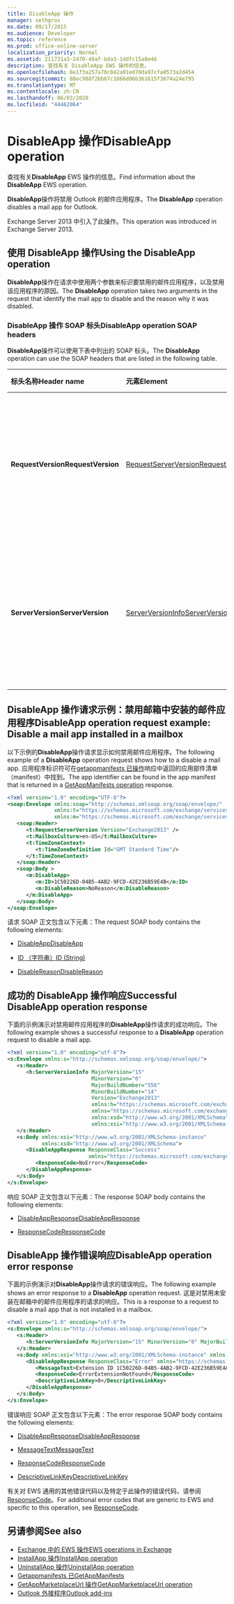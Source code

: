 ```yaml
---
title: DisableApp 操作
manager: sethgros
ms.date: 09/17/2015
ms.audience: Developer
ms.topic: reference
ms.prod: office-online-server
localization_priority: Normal
ms.assetid: 211731a3-2470-49af-bda3-1ddfc15a8e46
description: 查找有关 DisableApp EWS 操作的信息。
ms.openlocfilehash: 8e1f3a257a70c042a01ed70da97cfa0573a2d454
ms.sourcegitcommit: 88ec988f2bb67c1866d06b361615f3674a24e795
ms.translationtype: MT
ms.contentlocale: zh-CN
ms.lasthandoff: 06/03/2020
ms.locfileid: "44462064"
---
```

# <a name="disableapp-operation"></a><span data-ttu-id="efd4f-103">DisableApp 操作</span><span class="sxs-lookup"><span data-stu-id="efd4f-103">DisableApp operation</span></span>

<span data-ttu-id="efd4f-104">查找有关**DisableApp** EWS 操作的信息。</span><span class="sxs-lookup"><span data-stu-id="efd4f-104">Find information about the **DisableApp** EWS operation.</span></span> 
  
<span data-ttu-id="efd4f-105">**DisableApp**操作将禁用 Outlook 的邮件应用程序。</span><span class="sxs-lookup"><span data-stu-id="efd4f-105">The **DisableApp** operation disables a mail app for Outlook.</span></span> 
  
<span data-ttu-id="efd4f-106">Exchange Server 2013 中引入了此操作。</span><span class="sxs-lookup"><span data-stu-id="efd4f-106">This operation was introduced in Exchange Server 2013.</span></span>
  
## <a name="using-the-disableapp-operation"></a><span data-ttu-id="efd4f-107">使用 DisableApp 操作</span><span class="sxs-lookup"><span data-stu-id="efd4f-107">Using the DisableApp operation</span></span>

<span data-ttu-id="efd4f-108">**DisableApp**操作在请求中使用两个参数来标识要禁用的邮件应用程序，以及禁用该应用程序的原因。</span><span class="sxs-lookup"><span data-stu-id="efd4f-108">The **DisableApp** operation takes two arguments in the request that identify the mail app to disable and the reason why it was disabled.</span></span> 
  
### <a name="disableapp-operation-soap-headers"></a><span data-ttu-id="efd4f-109">DisableApp 操作 SOAP 标头</span><span class="sxs-lookup"><span data-stu-id="efd4f-109">DisableApp operation SOAP headers</span></span>

<span data-ttu-id="efd4f-110">**DisableApp**操作可以使用下表中列出的 SOAP 标头。</span><span class="sxs-lookup"><span data-stu-id="efd4f-110">The **DisableApp** operation can use the SOAP headers that are listed in the following table.</span></span> 
  
|<span data-ttu-id="efd4f-111">**标头名称**</span><span class="sxs-lookup"><span data-stu-id="efd4f-111">**Header name**</span></span>|<span data-ttu-id="efd4f-112">**元素**</span><span class="sxs-lookup"><span data-stu-id="efd4f-112">**Element**</span></span>|<span data-ttu-id="efd4f-113">**说明**</span><span class="sxs-lookup"><span data-stu-id="efd4f-113">**Description**</span></span>|
|:-----|:-----|:-----|
|<span data-ttu-id="efd4f-114">**RequestVersion**</span><span class="sxs-lookup"><span data-stu-id="efd4f-114">**RequestVersion**</span></span> <br/> |[<span data-ttu-id="efd4f-115">RequestServerVersion</span><span class="sxs-lookup"><span data-stu-id="efd4f-115">RequestServerVersion</span></span>](requestserverversion.md) <br/> |<span data-ttu-id="efd4f-116">标识操作请求的架构版本。</span><span class="sxs-lookup"><span data-stu-id="efd4f-116">Identifies the schema version for the operation request.</span></span> <span data-ttu-id="efd4f-117">此标头适用于请求。</span><span class="sxs-lookup"><span data-stu-id="efd4f-117">This header is applicable to a request.</span></span>  <br/> |
|<span data-ttu-id="efd4f-118">**ServerVersion**</span><span class="sxs-lookup"><span data-stu-id="efd4f-118">**ServerVersion**</span></span> <br/> |[<span data-ttu-id="efd4f-119">ServerVersionInfo</span><span class="sxs-lookup"><span data-stu-id="efd4f-119">ServerVersionInfo</span></span>](serverversioninfo.md) <br/> |<span data-ttu-id="efd4f-120">标识响应请求的服务器版本。</span><span class="sxs-lookup"><span data-stu-id="efd4f-120">Identifies the version of the server that responded to the request.</span></span> <span data-ttu-id="efd4f-121">此标头适用于响应。</span><span class="sxs-lookup"><span data-stu-id="efd4f-121">This header is applicable to a response.</span></span>  <br/> |
   
## <a name="disableapp-operation-request-example-disable-a-mail-app-installed-in-a-mailbox"></a><span data-ttu-id="efd4f-122">DisableApp 操作请求示例：禁用邮箱中安装的邮件应用程序</span><span class="sxs-lookup"><span data-stu-id="efd4f-122">DisableApp operation request example: Disable a mail app installed in a mailbox</span></span>

<span data-ttu-id="efd4f-123">以下示例的**DisableApp**操作请求显示如何禁用邮件应用程序。</span><span class="sxs-lookup"><span data-stu-id="efd4f-123">The following example of a **DisableApp** operation request shows how to a disable a mail app.</span></span> <span data-ttu-id="efd4f-124">应用程序标识符可在[getappmanifests 已操作](getappmanifests-operation.md)响应中返回的应用部件清单（manifest）中找到。</span><span class="sxs-lookup"><span data-stu-id="efd4f-124">The app identifier can be found in the app manifest that is returned in a [GetAppManifests operation](getappmanifests-operation.md) response.</span></span> 
  
```XML
<?xml version="1.0" encoding="UTF-8"?>
<soap:Envelope xmlns:soap="http://schemas.xmlsoap.org/soap/envelope/"
               xmlns:t="https://schemas.microsoft.com/exchange/services/2006/types"
               xmlns:m="https://schemas.microsoft.com/exchange/services/2006/messages">
   <soap:Header>
      <t:RequestServerVersion Version="Exchange2013" />
      <t:MailboxCulture>en-US</t:MailboxCulture>
      <t:TimeZoneContext>
         <t:TimeZoneDefinition Id="GMT Standard Time"/>
      </t:TimeZoneContext>
   </soap:Header>
   <soap:Body >
      <m:DisableApp>
         <m:ID>1C50226D-04B5-4AB2-9FCD-42E236B59E4B</m:ID>
         <m:DisableReason>NoReason</m:DisableReason>
      </m:DisableApp>
   </soap:Body>
</soap:Envelope>
```

<span data-ttu-id="efd4f-125">请求 SOAP 正文包含以下元素：</span><span class="sxs-lookup"><span data-stu-id="efd4f-125">The request SOAP body contains the following elements:</span></span>
  
- [<span data-ttu-id="efd4f-126">DisableApp</span><span class="sxs-lookup"><span data-stu-id="efd4f-126">DisableApp</span></span>](disableapp.md)
    
- [<span data-ttu-id="efd4f-127">ID （字符串）</span><span class="sxs-lookup"><span data-stu-id="efd4f-127">ID (String)</span></span>](id-string.md)
    
- [<span data-ttu-id="efd4f-128">DisableReason</span><span class="sxs-lookup"><span data-stu-id="efd4f-128">DisableReason</span></span>](disablereason.md)
    
## <a name="successful-disableapp-operation-response"></a><span data-ttu-id="efd4f-129">成功的 DisableApp 操作响应</span><span class="sxs-lookup"><span data-stu-id="efd4f-129">Successful DisableApp operation response</span></span>

<span data-ttu-id="efd4f-130">下面的示例演示对禁用邮件应用程序的**DisableApp**操作请求的成功响应。</span><span class="sxs-lookup"><span data-stu-id="efd4f-130">The following example shows a successful response to a **DisableApp** operation request to disable a mail app.</span></span> 
  
```XML
<?xml version="1.0" encoding="utf-8"?>
<s:Envelope xmlns:s="http://schemas.xmlsoap.org/soap/envelope/">
   <s:Header>
      <h:ServerVersionInfo MajorVersion="15" 
                           MinorVersion="0" 
                           MajorBuildNumber="556" 
                           MinorBuildNumber="14" 
                           Version="Exchange2013" 
                           xmlns:h="https://schemas.microsoft.com/exchange/services/2006/types" 
                           xmlns="https://schemas.microsoft.com/exchange/services/2006/types" 
                           xmlns:xsd="http://www.w3.org/2001/XMLSchema" 
                           xmlns:xsi="http://www.w3.org/2001/XMLSchema-instance"/>
   </s:Header>
   <s:Body xmlns:xsi="http://www.w3.org/2001/XMLSchema-instance" 
           xmlns:xsd="http://www.w3.org/2001/XMLSchema">
      <DisableAppResponse ResponseClass="Success" 
                          xmlns="https://schemas.microsoft.com/exchange/services/2006/messages">
         <ResponseCode>NoError</ResponseCode>
      </DisableAppResponse>
   </s:Body>
</s:Envelope>
```

<span data-ttu-id="efd4f-131">响应 SOAP 正文包含以下元素：</span><span class="sxs-lookup"><span data-stu-id="efd4f-131">The response SOAP body contains the following elements:</span></span>
  
- [<span data-ttu-id="efd4f-132">DisableAppResponse</span><span class="sxs-lookup"><span data-stu-id="efd4f-132">DisableAppResponse</span></span>](disableappresponse.md)
    
- [<span data-ttu-id="efd4f-133">ResponseCode</span><span class="sxs-lookup"><span data-stu-id="efd4f-133">ResponseCode</span></span>](responsecode.md)
    
## <a name="disableapp-operation-error-response"></a><span data-ttu-id="efd4f-134">DisableApp 操作错误响应</span><span class="sxs-lookup"><span data-stu-id="efd4f-134">DisableApp operation error response</span></span>

<span data-ttu-id="efd4f-135">下面的示例演示对**DisableApp**操作请求的错误响应。</span><span class="sxs-lookup"><span data-stu-id="efd4f-135">The following example shows an error response to a **DisableApp** operation request.</span></span> <span data-ttu-id="efd4f-136">这是对禁用未安装在邮箱中的邮件应用程序的请求的响应。</span><span class="sxs-lookup"><span data-stu-id="efd4f-136">This is a response to a request to disable a mail app that is not installed in a mailbox.</span></span> 
  
```XML
<?xml version="1.0" encoding="utf-8"?>
<s:Envelope xmlns:s="http://schemas.xmlsoap.org/soap/envelope/">
   <s:Header>
      <h:ServerVersionInfo MajorVersion="15" MinorVersion="0" MajorBuildNumber="556" MinorBuildNumber="14" Version="Exchange2013" xmlns:h="https://schemas.microsoft.com/exchange/services/2006/types" xmlns="https://schemas.microsoft.com/exchange/services/2006/types" xmlns:xsd="http://www.w3.org/2001/XMLSchema" xmlns:xsi="http://www.w3.org/2001/XMLSchema-instance"/>
   </s:Header>
   <s:Body xmlns:xsi="http://www.w3.org/2001/XMLSchema-instance" xmlns:xsd="http://www.w3.org/2001/XMLSchema">
      <DisableAppResponse ResponseClass="Error" xmlns="https://schemas.microsoft.com/exchange/services/2006/messages">
         <MessageText>Extension ID 1C50226D-04B5-4AB2-9FCD-42E236B59E4A can't be found.</MessageText>
         <ResponseCode>ErrorExtensionNotFound</ResponseCode>
         <DescriptiveLinkKey>0</DescriptiveLinkKey>
      </DisableAppResponse>
   </s:Body>
</s:Envelope>
```

<span data-ttu-id="efd4f-137">错误响应 SOAP 正文包含以下元素：</span><span class="sxs-lookup"><span data-stu-id="efd4f-137">The error response SOAP body contains the following elements:</span></span>
  
- [<span data-ttu-id="efd4f-138">DisableAppResponse</span><span class="sxs-lookup"><span data-stu-id="efd4f-138">DisableAppResponse</span></span>](disableappresponse.md)
    
- [<span data-ttu-id="efd4f-139">MessageText</span><span class="sxs-lookup"><span data-stu-id="efd4f-139">MessageText</span></span>](messagetext.md)
    
- [<span data-ttu-id="efd4f-140">ResponseCode</span><span class="sxs-lookup"><span data-stu-id="efd4f-140">ResponseCode</span></span>](responsecode.md)
    
- [<span data-ttu-id="efd4f-141">DescriptiveLinkKey</span><span class="sxs-lookup"><span data-stu-id="efd4f-141">DescriptiveLinkKey</span></span>](descriptivelinkkey.md)
    
<span data-ttu-id="efd4f-142">有关对 EWS 通用的其他错误代码以及特定于此操作的错误代码，请参阅[ResponseCode](responsecode.md)。</span><span class="sxs-lookup"><span data-stu-id="efd4f-142">For additional error codes that are generic to EWS and specific to this operation, see [ResponseCode](responsecode.md).</span></span>
  
## <a name="see-also"></a><span data-ttu-id="efd4f-143">另请参阅</span><span class="sxs-lookup"><span data-stu-id="efd4f-143">See also</span></span>

- [<span data-ttu-id="efd4f-144">Exchange 中的 EWS 操作</span><span class="sxs-lookup"><span data-stu-id="efd4f-144">EWS operations in Exchange</span></span>](ews-operations-in-exchange.md)   
- [<span data-ttu-id="efd4f-145">InstallApp 操作</span><span class="sxs-lookup"><span data-stu-id="efd4f-145">InstallApp operation</span></span>](installapp-operation.md)   
- [<span data-ttu-id="efd4f-146">UninstallApp 操作</span><span class="sxs-lookup"><span data-stu-id="efd4f-146">UninstallApp operation</span></span>](uninstallapp-operation.md)   
- [<span data-ttu-id="efd4f-147">Getappmanifests 已</span><span class="sxs-lookup"><span data-stu-id="efd4f-147">GetAppManifests</span></span>](getappmanifests.md)   
- [<span data-ttu-id="efd4f-148">GetAppMarketplaceUrl 操作</span><span class="sxs-lookup"><span data-stu-id="efd4f-148">GetAppMarketplaceUrl operation</span></span>](getappmarketplaceurl-operation.md)   
- [<span data-ttu-id="efd4f-149">Outlook 外接程序</span><span class="sxs-lookup"><span data-stu-id="efd4f-149">Outlook add-ins</span></span>](https://msdn.microsoft.com/library/71e64bc9-e347-4f5d-8948-0a47b5dd93e6%28Office.15%29.aspx)
    

